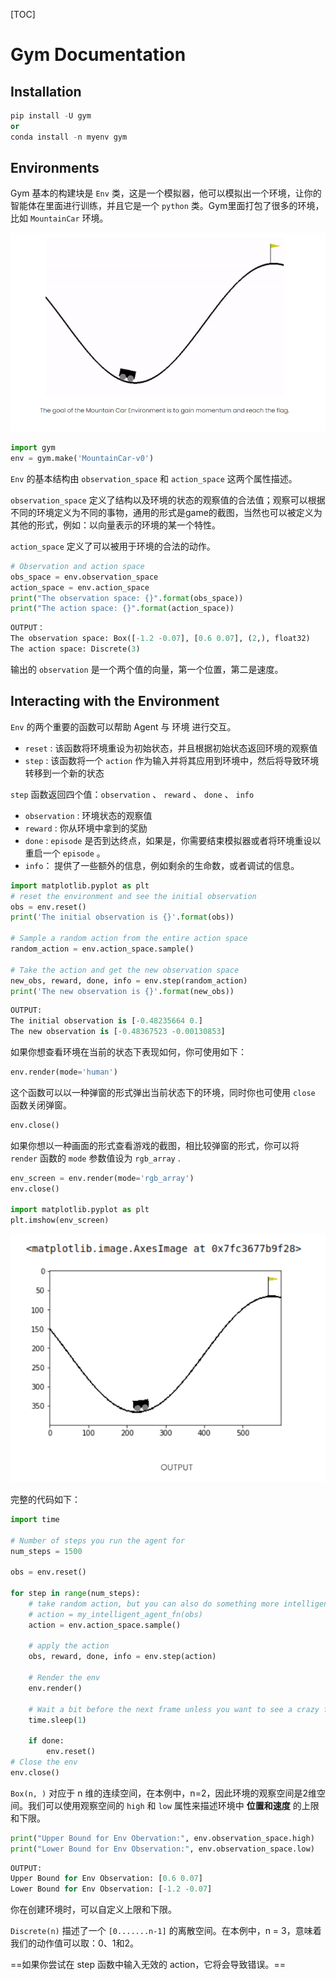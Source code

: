 [TOC]

# Gym Documentation

## Installation

```python
pip install -U gym
or
conda install -n myenv gym
```

## Environments

Gym 基本的构建块是 `Env` 类，这是一个模拟器，他可以模拟出一个环境，让你的智能体在里面进行训练，并且它是一个 `python` 类。Gym里面打包了很多的环境，比如 `MountainCar` 环境。

![image-20220514211625350](https://raw.githubusercontent.com/lqyspace/mypic/master/PicBed/202205271310614.png)

```python
import gym
env = gym.make('MountainCar-v0')
```

`Env` 的基本结构由 `observation_space` 和 `action_space` 这两个属性描述。

`observation_space` 定义了结构以及环境的状态的观察值的合法值；观察可以根据不同的环境定义为不同的事物，通用的形式是game的截图，当然也可以被定义为其他的形式，例如：以向量表示的环境的某一个特性。

`action_space` 定义了可以被用于环境的合法的动作。

```python
# Observation and action space
obs_space = env.observation_space
action_space = env.action_space
print("The observation space: {}".format(obs_space))
print("The action space: {}".format(action_space))
```



```python
OUTPUT：
The observation space: Box([-1.2 -0.07], [0.6 0.07], (2,), float32)
The action space: Discrete(3)
```

输出的 `observation` 是一个两个值的向量，第一个位置，第二是速度。



## Interacting with the Environment

`Env` 的两个重要的函数可以帮助 Agent 与 环境 进行交互。

- `reset` :  该函数将环境重设为初始状态，并且根据初始状态返回环境的观察值
- `step` :  该函数将一个 `action` 作为输入并将其应用到环境中，然后将导致环境转移到一个新的状态

`step` 函数返回四个值：`observation` 、 `reward` 、 `done` 、 `info`

- `observation` :  环境状态的观察值
- `reward` :  你从环境中拿到的奖励
- `done` :  `episode` 是否到达终点，如果是，你需要结束模拟器或者将环境重设以重启一个 `episode` 。
- `info`： 提供了一些额外的信息，例如剩余的生命数，或者调试的信息。

```python
import matplotlib.pyplot as plt
# reset the environment and see the initial observation
obs = env.reset()
print('The initial observation is {}'.format(obs))

# Sample a random action from the entire action space
random_action = env.action_space.sample()

# Take the action and get the new observation space
new_obs, reward, done, info = env.step(random_action)
print('The new observation is {}'.format(new_obs))
```

```python
OUTPUT:
The initial observation is [-0.48235664 0.]
The new observation is [-0.48367523 -0.00130853]
```

如果你想查看环境在当前的状态下表现如何，你可使用如下：

```python
env.render(mode='human')
```

这个函数可以以一种弹窗的形式弹出当前状态下的环境，同时你也可使用 `close` 函数关闭弹窗。

```python
env.close()
```



如果你想以一种画面的形式查看游戏的截图，相比较弹窗的形式，你可以将 `render` 函数的 `mode` 参数值设为 `rgb_array` .

```python
env_screen = env.render(mode='rgb_array')
env.close()

import matplotlib.pyplot as plt
plt.imshow(env_screen)
```

![image-20220514222143331](https://raw.githubusercontent.com/lqyspace/mypic/master/PicBed/202205271310808.png)

完整的代码如下：

```python
import time

# Number of steps you run the agent for
num_steps = 1500

obs = env.reset()

for step in range(num_steps):
    # take random action, but you can also do something more intelligent
    # action = my_intelligent_agent_fn(obs)
    action = env.action_space.sample()
    
    # apply the action
    obs, reward, done, info = env.step(action)
    
    # Render the env
    env.render()
    
    # Wait a bit before the next frame unless you want to see a crazy fast video
    time.sleep(1)
    
    if done:
        env.reset()
# Close the env
env.close()
```



`Box(n, )` 对应于 n 维的连续空间，在本例中，n=2，因此环境的观察空间是2维空间。我们可以使用观察空间的 `high` 和 `low` 属性来描述环境中 **位置和速度** 的上限和下限。

```python
print("Upper Bound for Env Obervation:", env.observation_space.high)
print("Lower Bound for Env Observation:", env.observation_space.low)
```

```python
OUTPUT:
Upper Bound for Env Observation: [0.6 0.07]
Lower Bound for Env Observation: [-1.2 -0.07]
```

你在创建环境时，可以自定义上限和下限。



`Discrete(n)` 描述了一个 `[0.......n-1]` 的离散空间。在本例中，n = 3，意味着我们的动作值可以取：0、1和2。

==如果你尝试在 step 函数中输入无效的 action，它将会导致错误。==

































